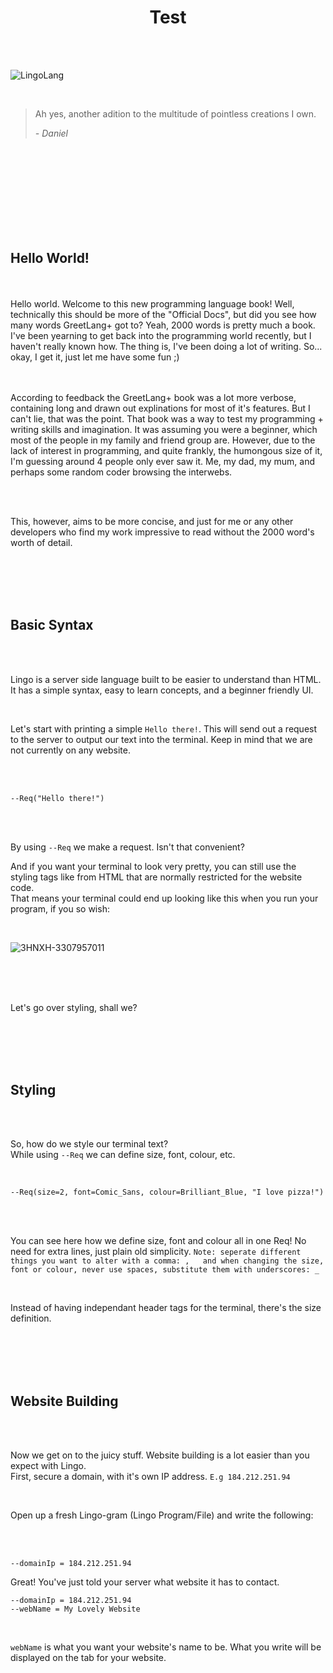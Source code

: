 <h1 style="text-align: center;">Test</h1>

<br />
<br />

<!-- Good programming music: https://www.youtube.com/watch?v=CLeZyIID9Bo -->


![LingoLang](https://github.com/CatX711/LingoLang/assets/104099162/36abdc0d-071e-4704-8f1c-ae4e6f98961e)





<br />




>Ah yes, another adition to the multitude of pointless creations I own.
>
>  *- Daniel*




<br />
<br />
<br />
<br />
<br />
<br />
<br />
<br />

<h2>Hello World!</h2>

<br />
<br />
Hello world. Welcome to this new programming language book! Well, technically this should be more of the "Official Docs", but did you see how many words GreetLang+ got to? Yeah, 2000 words is pretty much a book.
<br />
I've been yearning to get back into the programming world recently, but I haven't really known how. The thing is, I've been doing a lot of writing. So... okay, I get it, just let me have some fun ;) 

<br />
<br />
<br />

According to feedback the GreetLang+ book was a lot more verbose, containing long and drawn out explinations for most of it's features. But I can't lie, that was the point. That book was a way to test my programming + writing skills and imagination. It was assuming you were a beginner, which most of the people in my family and friend group are. However, due to the lack of interest in programming, and quite frankly, the humongous size of it, I'm guessing around 4 people only ever saw it. Me, my dad, my mum, and perhaps some random coder browsing the interwebs.

<br />
<br />

This, however, aims to be more concise, and just for me or any other developers who find my work impressive to read without the 2000 word's worth of detail.



<br />
<br />
<br />
<br />

<h2>Basic Syntax</h2>

<br />
<br />

<p>Lingo is a server side language built to be easier to understand than HTML. It has a simple syntax, easy to learn concepts, and a beginner friendly UI.</p> <br />

Let's start with printing a simple `Hello there!`. This will send out a request to the server to output our text into the terminal. Keep in mind that we are not currently on any website.


<br />
<br />

```JS
--Req("Hello there!")
``` 

<br />
<br />

By using `--Req` we make a request. Isn't that convenient? <br />
<p>And if you want your terminal to look very pretty, you can still use the styling tags like <h> from HTML that are normally restricted for the website code. <br />
That means your terminal could end up looking like this when you run your program, if you so wish: </p>

<br />

![3HNXH-3307957011](https://github.com/CatX711/LingoLang/assets/104099162/7b7470e5-5776-4984-b346-4dc466f22d2a)


<br />
<br />
<br />

Let's go over styling, shall we?


<br />
<br />
<br />
<br />

<h2>Styling</h2>

<br />
<br />

So, how do we style our terminal text? <br />
While using `--Req` we can define size, font, colour, etc.

<br />

```JS
--Req(size=2, font=Comic_Sans, colour=Brilliant_Blue, "I love pizza!")
```

<br />
<br />

You can see here how we define size, font and colour all in one Req! No need for extra lines, just plain old simplicity. `Note: seperate different things you want to alter with a comma: ,   and when changing the size, font or colour, never use spaces, substitute them with underscores: _`

<br />

Instead of having independant header tags for the terminal, there's the size definition.

<br />
<br />
<br />
<br />

<h2>Website Building</h2>

<br />
<br />

Now we get on to the juicy stuff. Website building is a lot easier than you expect with Lingo. <br />
First, secure a domain, with it's own IP address. `E.g 184.212.251.94`

<br />

Open up a fresh Lingo-gram (Lingo Program/File) and write the following:

<br />
<br />

```JS
--domainIp = 184.212.251.94
```

Great! You've just told your server what website it has to contact. <br />

```JS
--domainIp = 184.212.251.94
--webName = My Lovely Website
```

<br />

`webName` is what you want your website's name to be. What you write will be displayed on the tab for your website.












